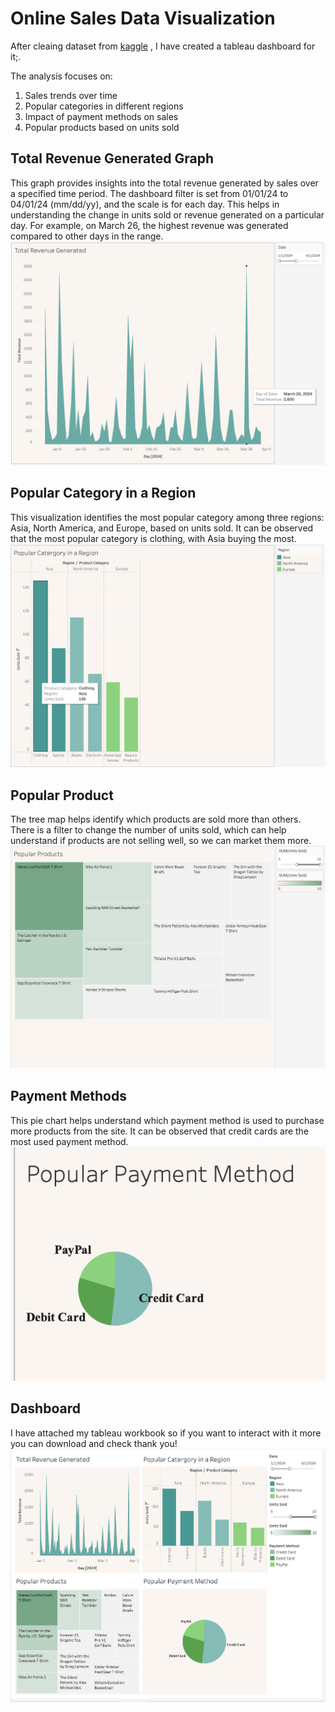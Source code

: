 # Online Sales Data Visualization

After cleaing dataset from [kaggle](https://www.kaggle.com/datasets/shreyanshverma27/online-sales-dataset-popular-marketplace-data/data) , I have created a tableau dashboard for it;.

The analysis focuses on:
1. Sales trends over time
2. Popular categories in different regions
3. Impact of payment methods on sales
4. Popular products based on units sold

## Total Revenue Generated Graph
This graph provides insights into the total revenue generated by sales over a specified time period. The dashboard filter is set from 01/01/24 to 04/01/24 (mm/dd/yy), and the scale is for each day. This helps in understanding the change in units sold or revenue generated on a particular day. For example, on March 26, the highest revenue was generated compared to other days in the range.
![alt text](https://github.com/PranjaliD11/Online-Sales-Data/blob/main/TotalRevenue.png)

## Popular Category in a Region
This visualization identifies the most popular category among three regions: Asia, North America, and Europe, based on units sold. It can be observed that the most popular category is clothing, with Asia buying the most.
![alt text](https://github.com/PranjaliD11/Online-Sales-Data/blob/main/PopularCategory.png)

## Popular Product 
The tree map helps identify which products are sold more than others. There is a filter to change the number of units sold, which can help understand if products are not selling well, so we can market them more.
![alt text](https://github.com/PranjaliD11/Online-Sales-Data/blob/main/PopulrProduct.png)

## Payment Methods
This pie chart helps understand which payment method is used to purchase more products from the site. It can be observed that credit cards are the most used payment method.
![alt text](https://github.com/PranjaliD11/Online-Sales-Data/blob/main/PopularPayment.png)

## Dashboard 
I have attached my tableau workbook so if you want to interact with it more you can download and check thank you!
![alt text](https://github.com/PranjaliD11/Online-Sales-Data/blob/main/Dashboard.png)
